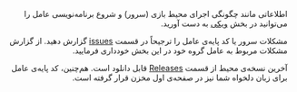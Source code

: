 <div dir="rtl">

اطلاعاتی مانند چگونگی اجرای محیط بازی (سرور) و شروع برنامه‌نویسی عامل را می‌توانید در بخش <a href="https://github.com/parham-k/ui-ai991/wiki">ویکی</a> به دست آورید.

مشکلات سرور یا کد پایه‌ی عامل را ترجیحاً در قسمت <a href="https://github.com/parham-k/ui-ai991/issues">issues</a> گزارش دهید. از گزارش مشکلات مربوط به عامل گروه خود در این بخش خودداری فرمایید.

آخرین نسخه‌ی محیط از قسمت <a href="https://github.com/parham-k/ui-ai991/releases">Releases</a> قابل دانلود است. هم‌چنین، کد پایه‌ی عامل برای زبان دلخواه شما نیز در صفحه‌ی اول مخزن قرار گرفته است.

</div>
 
